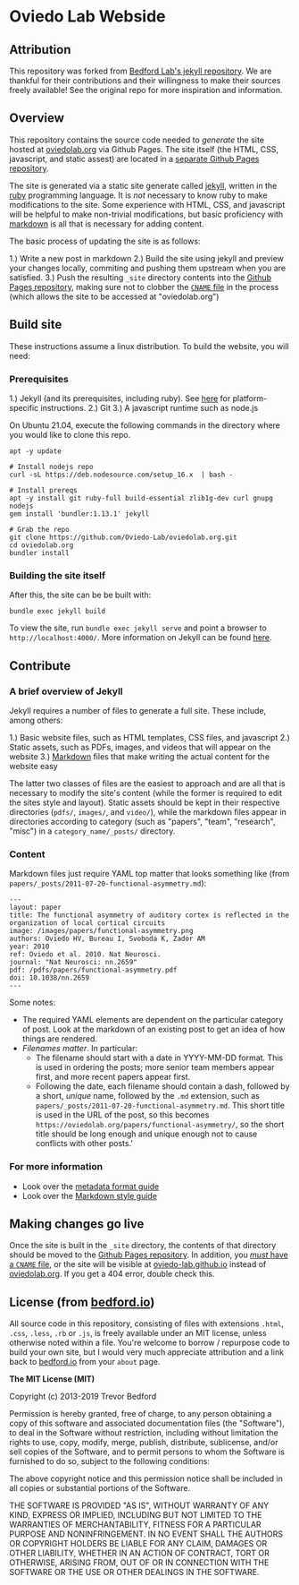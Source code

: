 # Oviedo Lab Webside

## Attribution

This repository was forked from [Bedford Lab's jekyll repository](https://github.com/blab/blotter). We are thankful for their contributions and their willingness to make their sources freely available! See the original repo for more inspiration and information.

## Overview

This repository contains the source code needed to *generate* the site hosted at [oviedolab.org](oviedolab.org) via Github Pages. The site itself (the HTML, CSS, javascript, and static assest) are located in a [separate Github Pages repository](https://github.com/Oviedo-Lab/oviedo-lab.github.io).

The site is generated via a static site generate called [jekyll](https://jekyllrb.com), written in the [ruby](https://www.ruby-lang.org/en/) programming language. It is *not* necessary to know ruby to make modifications to the site. Some experience with HTML, CSS, and javascript will be helpful to make non-trivial modifications, but basic proficiency with [markdown](https://www.markdownguide.org/) is all that is necessary for adding content.

The basic process of updating the site is as follows:

1.) Write a new post in markdown
2.) Build the site using jekyll and preview your changes locally, commiting and pushing them upstream when you are satisfied.
3.) Push the resulting `_site` directory contents into the [Github Pages repository](https://github.com/Oviedo-Lab/oviedo-lab.github.io), making sure not to clobber the [`CNAME` file](https://github.com/Oviedo-Lab/oviedo-lab.github.io/blob/main/CNAME) in the process (which allows the site to be accessed at "oviedolab.org")

## Build site

These instructions assume a linux distribution. To build the website, you will need:

### Prerequisites

1.) Jekyll (and its prerequisites, including ruby). See [here](https://jekyllrb.com/docs/installation/) for platform-specific instructions.
2.) Git
3.) A javascript runtime such as node.js

On Ubuntu 21.04, execute the following commands in the directory where you would like to clone this repo.

```
apt -y update

# Install nodejs repo
curl -sL https://deb.nodesource.com/setup_16.x  | bash -

# Install prereqs
apt -y install git ruby-full build-essential zlib1g-dev curl gnupg nodejs
gem install 'bundler:1.13.1' jekyll

# Grab the repo 
git clone https://github.com/Oviedo-Lab/oviedolab.org.git
cd oviedolab.org
bundler install                                                            
```

### Building the site itself

After this, the site can be be built with:

```
bundle exec jekyll build
```

To view the site, run `bundle exec jekyll serve` and point a browser to `http://localhost:4000/`.  More information on Jekyll can be found [here](http://jekyllrb.com/).


## Contribute

### A brief overview of Jekyll

Jekyll requires a number of files to generate a full site. These include, among others:

1.) Basic website files, such as HTML templates, CSS files, and javascript
2.) Static assets, such as PDFs, images, and videos that will appear on the website
3.) [Markdown](https://www.markdownguide.org/) files that make writing the actual content for the website easy

The latter two classes of files are the easiest to approach and are all that is necessary to modify the site's content (while the former is required to edit the sites style and layout). Static assets should be kept in their respective directories (`pdfs/`, `images/`, and `video/`), while the markdown files appear in directories according to category (such as "papers", "team", "research", "misc") in a `category_name/_posts/` directory.

### Content

Markdown files just require YAML top matter that looks something like (from `papers/_posts/2011-07-20-functional-asymmetry.md`):

```
---                                                                          
layout: paper                                                                  
title: The functional asymmetry of auditory cortex is reflected in the organization of local cortical circuits
image: /images/papers/functional-asymmetry.png                                 
authors: Oviedo HV, Bureau I, Svoboda K, Zador AM                              
year: 2010                                                                     
ref: Oviedo et al. 2010. Nat Neurosci.                                         
journal: "Nat Neurosci: nn.2659"                                               
pdf: /pdfs/papers/functional-asymmetry.pdf                                     
doi: 10.1038/nn.2659                                                           
---      
```
Some notes:

 - The required YAML elements are dependent on the particular category of post. Look at the markdown of an existing post to get an idea of how things are rendered.
 - *Filenames matter*. In particular:
   - The filename should start with a date in YYYY-MM-DD format. This is used in ordering the posts; more senior team members appear first, and more recent papers appear first.
   - Following the date, each filename should contain a dash, followed by a  short, *unique* name, followed by the `.md` extension, such as `papers/_posts/2011-07-20-functional-asymmetry.md`. This short title is used in the URL of the post, so this becomes `https://oviedolab.org/papers/functional-asymmetry/`, so the short title should be long enough and unique enough not to cause conflicts with other posts.'

### For more information

* Look over the [metadata format guide](https://oviedolab.org/guide/format/)
* Look over the [Markdown style guide](https://oviedolab.org/guide/style/)

## Making changes go live

Once the site is built in the `_site` directory, the contents of that directory should be moved to the [Github Pages repository](https://github.com/Oviedo-Lab/oviedo-lab.github.io). In addition, you [*must* have a `CNAME` file](https://docs.github.com/en/pages/configuring-a-custom-domain-for-your-github-pages-site/managing-a-custom-domain-for-your-github-pages-site), or the site will be visible at [oviedo-lab.github.io](oviedo-lab.github.io) instead of [oviedolab.org](oviedolab.org). If you get a 404 error, double check this.

## License (from [bedford.io](http://bedford.io))

All source code in this repository, consisting of files with extensions `.html`, `.css`, `.less`, `.rb` or `.js`, is freely available under an MIT license, unless otherwise noted within a file. You're welcome to borrow / repurpose code to build your own site, but I would very much appreciate attribution and a link back to [bedford.io](http://bedford.io) from your `about` page.

**The MIT License (MIT)**

Copyright (c) 2013-2019 Trevor Bedford

Permission is hereby granted, free of charge, to any person obtaining a copy of this software and associated documentation files (the "Software"), to deal in the Software without restriction, including without limitation the rights to use, copy, modify, merge, publish, distribute, sublicense, and/or sell copies of the Software, and to permit persons to whom the Software is furnished to do so, subject to the following conditions:

The above copyright notice and this permission notice shall be included in all copies or substantial portions of the Software.

THE SOFTWARE IS PROVIDED "AS IS", WITHOUT WARRANTY OF ANY KIND, EXPRESS OR IMPLIED, INCLUDING BUT NOT LIMITED TO THE WARRANTIES OF MERCHANTABILITY, FITNESS FOR A PARTICULAR PURPOSE AND NONINFRINGEMENT. IN NO EVENT SHALL THE AUTHORS OR COPYRIGHT HOLDERS BE LIABLE FOR ANY CLAIM, DAMAGES OR OTHER LIABILITY, WHETHER IN AN ACTION OF CONTRACT, TORT OR OTHERWISE, ARISING FROM, OUT OF OR IN CONNECTION WITH THE SOFTWARE OR THE USE OR OTHER DEALINGS IN THE SOFTWARE.
